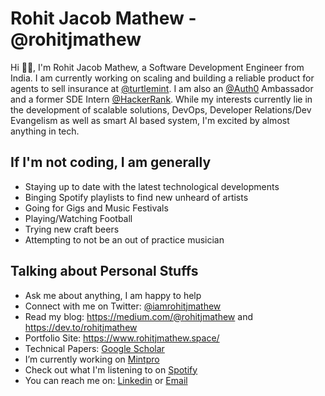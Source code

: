 # Rohit Jacob Mathew - @rohitjmathew

Hi 👋🏽, I'm Rohit Jacob Mathew, a Software Development Engineer from India. I am currently working on scaling and building a reliable product for agents to sell insurance at [@turtlemint](https://github.com/turtlemint). I am also an [@Auth0](https://github.com/auth0) Ambassador and a former SDE Intern [@HackerRank](https://github.com/interviewstreet). While my interests currently lie in the development of scalable solutions, DevOps, Developer Relations/Dev Evangelism as well as smart AI based system, I'm excited by almost anything in tech.

## If I'm not coding, I am generally

- Staying up to date with the latest technological developments
- Binging Spotify playlists to find new unheard of artists
- Going for Gigs and Music Festivals
- Playing/Watching Football
- Trying new craft beers
- Attempting to not be an out of practice musician
  
## Talking about Personal Stuffs

- Ask me about anything, I am happy to help
- Connect with me on Twitter: [@iamrohitjmathew](https://twitter.com/iamrohitjmathew)
- Read my blog: https://medium.com/@rohitjmathew and https://dev.to/rohitjmathew
- Portfolio Site: https://www.rohitjmathew.space/
- Technical Papers: [Google Scholar](https://scholar.google.co.in/citations?user=7moht3YAAAAJ&hl=en)
- I’m currently working on [Mintpro](https://play.google.com/store/apps/details?id=in.mintpro)
- Check out what I'm listening to on [Spotify](https://open.spotify.com/user/21loszaq56ntdqmategugxofa?si=56YIorANSaeliPYWb5ulUQ)
- You can reach me on: [Linkedin](https://www.linkedin.com/in/rohitjmathew/) or [Email](mailto:rohitjmathew@outlook.com)
 
